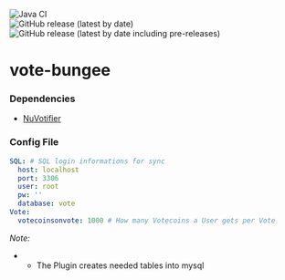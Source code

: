 ![Java CI](https://github.com/Snapecraft-Serverteam/vote-bungee/workflows/Java%20CI/badge.svg)  
![GitHub release (latest by date)](https://img.shields.io/github/v/release/Snapecraft-Serverteam/vote-bungee)
![GitHub release (latest by date including pre-releases)](https://img.shields.io/github/v/release/Snapecraft-Serverteam/vote-bungee?include_prereleases&label=pre-release)
# vote-bungee

### Dependencies
- [NuVotifier](https://github.com/nuvotifier/NuVotifier)

### Config File

```YAML
SQL: # SQL login informations for sync
  host: localhost
  port: 3306
  user: root
  pw: ''
  database: vote
Vote:
  votecoinsonvote: 1000 # How many Votecoins a User gets per Vote

```

*Note:*
- - The Plugin creates needed tables into mysql
